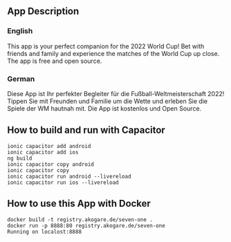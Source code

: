 ## App Description

### English
This app is your perfect companion for the 2022 World Cup! Bet with friends and family and experience the matches of the World Cup up close. The app is free and open source.

### German
Diese App ist Ihr perfekter Begleiter für die Fußball-Weltmeisterschaft 2022! Tippen Sie mit Freunden und Familie um die Wette und erleben Sie die Spiele der WM hautnah mit. Die App ist kostenlos und Open Source.

## How to build and run  with Capacitor

    ionic capacitor add android
    ionic capacitor add ios
    ng build
    ionic capacitor copy android
    ionic capacitor copy
    ionic capacitor run android --livereload
    ionic capacitor run ios --livereload

## How to use this App with Docker

    docker build -t registry.akogare.de/seven-one .
    docker run -p 8888:80 registry.akogare.de/seven-one
    Running on localost:8888

